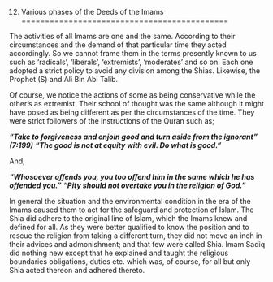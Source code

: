 12. Various phases of the Deeds of the Imams
============================================

The activities of all Imams are one and the same. According to their
circumstances and the demand of that particular time they acted
accordingly. So we cannot frame them in the terms presently known to us
such as ‘radicals’, ‘liberals’, ‘extremists’, ‘moderates’ and so on.
Each one adopted a strict policy to avoid any division among the Shias.
Likewise, the Prophet (S) and Ali Bin Abi Talib.

Of course, we notice the actions of some as being conservative while the
other’s as extremist. Their school of thought was the same although it
might have posed as being different as per the circumstances of the
time. They were strict followers of the instructions of the Quran such
as;

***“Take to forgiveness and enjoin good and turn aside from the
ignorant” (7:199)***
***“The good is not at equity with evil. Do what is good.”***

And,

***“Whosoever offends you, you too offend him in the same which he has
offended you.”***
***“Pity should not overtake you in the religion of God.”***

In general the situation and the environmental condition in the era of
the Imams caused them to act for the safeguard and protection of Islam.
The Shia did adhere to the original line of Islam, which the Imams knew
and defined for all. As they were better qualified to know the position
and to rescue the religion from taking a different turn, they did not
move an inch in their advices and admonishment; and that few were called
Shia. Imam Sadiq did nothing new except that he explained and taught the
religious boundaries obligations, duties etc. which was, of course, for
all but only Shia acted thereon and adhered thereto.


